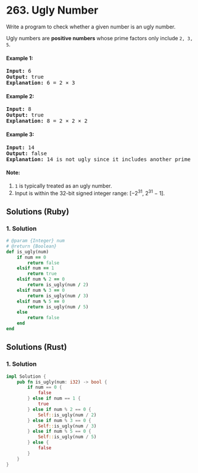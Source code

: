 # 263. Ugly Number
Write a program to check whether a given number is an ugly number.

Ugly numbers are **positive numbers** whose prime factors only include <code>2, 3, 5</code>.

#### Example 1:
<pre>
<strong>Input:</strong> 6
<strong>Output:</strong> true
<strong>Explanation:</strong> 6 = 2 × 3
</pre>

#### Example 2:
<pre>
<strong>Input:</strong> 8
<strong>Output:</strong> true
<strong>Explanation:</strong> 8 = 2 × 2 × 2
</pre>

#### Example 3:
<pre>
<strong>Input:</strong> 14
<strong>Output:</strong> false
<strong>Explanation:</strong> 14 is not ugly since it includes another prime factor 7.
</pre>

#### Note:
1. <code>1</code> is typically treated as an ugly number.
2. Input is within the 32-bit signed integer range: [−2<sup>31</sup>,  2<sup>31</sup> − 1].

## Solutions (Ruby)

### 1. Solution
```Ruby
# @param {Integer} num
# @return {Boolean}
def is_ugly(num)
    if num == 0
        return false
    elsif num == 1
        return true
    elsif num % 2 == 0
        return is_ugly(num / 2)
    elsif num % 3 == 0
        return is_ugly(num / 3)
    elsif num % 5 == 0
        return is_ugly(num / 5)
    else
        return false
    end
end
```

## Solutions (Rust)

### 1. Solution
```Rust
impl Solution {
    pub fn is_ugly(num: i32) -> bool {
        if num == 0 {
            false
        } else if num == 1 {
            true
        } else if num % 2 == 0 {
            Self::is_ugly(num / 2)
        } else if num % 3 == 0 {
            Self::is_ugly(num / 3)
        } else if num % 5 == 0 {
            Self::is_ugly(num / 5)
        } else {
            false
        }
    }
}
```
